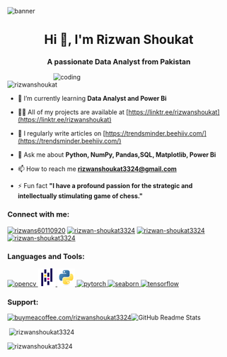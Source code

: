 ![banner](https://github.com/user-attachments/assets/eda4ed13-ae2d-4c53-9829-d64e3a22caec)
<h1 align="center">Hi 👋, I'm Rizwan Shoukat</h1>
<h3 align="center">A passionate Data Analyst from Pakistan</h3>
<img align="right"alt="coding"width="400"src="https://raw.githubusercontent.com/punitkmryh/punitkmryh/master/Developer.gif">
<p align="left"> <img src="https://komarev.com/ghpvc/?username=rizwanshoukat&label=Profile%20views&color=0e75b6&style=flat" alt="rizwanshoukat" /> </p>

- 🌱 I’m currently learning **Data Analyst and Power Bi**

- 👨‍💻 All of my projects are available at [https://linktr.ee/rizwanshoukat](https://linktr.ee/rizwanshoukat)

- 📝 I regularly write articles on [https://trendsminder.beehiiv.com/](https://trendsminder.beehiiv.com/)

- 💬 Ask me about **Python, NumPy, Pandas,SQL, Matplotlib, Power Bi**

- 📫 How to reach me **rizwanshoukat3324@gmail.com**

- ⚡ Fun fact **"I have a profound passion for the strategic and intellectually stimulating game of chess."**

<h3 align="left">Connect with me:</h3>
<p align="left">
<a href="https://twitter.com/rizwans60110920" target="blank"><img align="center" src="https://raw.githubusercontent.com/rahuldkjain/github-profile-readme-generator/master/src/images/icons/Social/twitter.svg" alt="rizwans60110920" height="30" width="40" /></a>
<a href="https://linkedin.com/in/rizwan-shoukat3324" target="blank"><img align="center" src="https://raw.githubusercontent.com/rahuldkjain/github-profile-readme-generator/master/src/images/icons/Social/linked-in-alt.svg" alt="rizwan-shoukat3324" height="30" width="40" /></a>
<a href="https://fb.com/rizwan-shoukat3324" target="blank"><img align="center" src="https://raw.githubusercontent.com/rahuldkjain/github-profile-readme-generator/master/src/images/icons/Social/facebook.svg" alt="rizwan-shoukat3324" height="30" width="40" /></a>
<a href="https://linktr.ee/rizwanshoukat" target="_blank">
    <img src="https://img.icons8.com/ios-filled/50/000000/linktree.png" alt="rizwan-shoukat3324" height="30" width="40" />
</a>

</p>

<h3 align="left">Languages and Tools:</h3>
<p align="left"> <a href="https://opencv.org/" target="_blank" rel="noreferrer"> <img src="https://www.vectorlogo.zone/logos/opencv/opencv-icon.svg" alt="opencv" width="40" height="40"/> </a> <a href="https://pandas.pydata.org/" target="_blank" rel="noreferrer"> <img src="https://raw.githubusercontent.com/devicons/devicon/2ae2a900d2f041da66e950e4d48052658d850630/icons/pandas/pandas-original.svg" alt="pandas" width="40" height="40"/> </a> <a href="https://www.python.org" target="_blank" rel="noreferrer"> <img src="https://raw.githubusercontent.com/devicons/devicon/master/icons/python/python-original.svg" alt="python" width="40" height="40"/> </a> <a href="https://pytorch.org/" target="_blank" rel="noreferrer"> <img src="https://www.vectorlogo.zone/logos/pytorch/pytorch-icon.svg" alt="pytorch" width="40" height="40"/> </a> <a href="https://scikit-learn.org/" target="_blank" rel="noreferrer"> <img  src="https://seaborn.pydata.org/_images/logo-mark-lightbg.svg" alt="seaborn" width="40" height="40"/> </a> <a href="https://www.tensorflow.org" target="_blank" rel="noreferrer"> <img src="https://www.vectorlogo.zone/logos/tensorflow/tensorflow-icon.svg" alt="tensorflow" width="40" height="40"/> </a> </p>

<div>
  <h3 align="left">Support:</h3>
  <div style="display: flex; align-items: center;">
    <a href="https://www.buymeacoffee.com/rizwanshoukat3324">
      <img src="https://cdn.buymeacoffee.com/buttons/v2/default-yellow.png" height="50" width="210" alt="buymeacoffee.com/rizwanshoukat3324" />
    </a>
    <img src="https://github-readme-stats.vercel.app/api/top-langs?username=rizwanshoukat3324&show_icons=true&locale=en&layout=compact" alt="GitHub Readme Stats" />
  </div>
</div>


<p>&nbsp;<img align="center" src="https://github-readme-stats.vercel.app/api?username=rizwanshoukat3324&show_icons=true&locale=en" alt="rizwanshoukat3324" /></p>

<p><img align="center" src="https://github-readme-streak-stats.herokuapp.com/?user=rizwanshoukat3324&" alt="rizwanshoukat3324" /></p>
